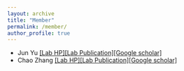 ```yaml
---
layout: archive
title: "Member"
permalink: /member/
author_profile: true
---
```


- Jun Yu [[Lab HP]](http://www.eng.niigata-u.ac.jp/~yujun/index.html)[[Lab Publication]](http://www.eng.niigata-u.ac.jp/~yujun/publications.html)[[Google scholar]](https://scholar.google.co.jp/citations?user=o-HQ9NsAAAAJ&hl=ja)
- Chao Zhang [[Lab HP]](https://www.labzhang.com/)[[Lab Publication]](https://www.labzhang.com/publication)[[Google scholar]](https://scholar.google.com/citations?user=0M04ZMAAAAAJ&hl=ja)